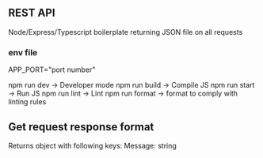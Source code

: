## REST API

Node/Express/Typescript boilerplate returning JSON file on all requests

### env file

APP_PORT="port number"

npm run dev -> Developer mode
npm run build -> Compile JS
npm run start -> Run JS
npm run lint -> Lint
npm run format -> format to comply with linting rules

## Get request response format

Returns object with following keys:
Message: string
